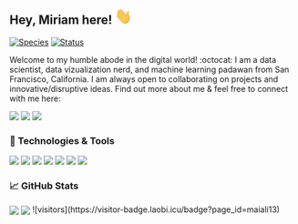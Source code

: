 ## Hey, Miriam here! <img src="https://raw.githubusercontent.com/maiali13/maiali13/master/wave.gif" width="30px">

[![Species](https://img.shields.io/badge/Species-Homo_sapiens-success?style=flat-square&logo=mailchimp&logoColor=white&color=2bbc8a)](https://en.wikipedia.org/wiki/Homo_sapiens)
[![Status](https://img.shields.io/badge/Status-Stable-success?style=flat-square&logo=gravatar&logoColor=white&color=2bbc8a)](https://en.wikipedia.org/wiki/Life)

Welcome to my humble abode in the digital world! :octocat: I am a data scientist, data vizualization nerd, and machine learning padawan from San Francisco, California. I am always open to collaborating on projects and innovative/disruptive ideas. Find out more about me & feel free to connect with me here:

[![](https://img.shields.io/badge/-miriamali-blue?style=flat-square&logo=Linkedin&logoColor=white&link=https://www.linkedin.com/in/miriam-ali/)](https://www.linkedin.com/in/miriam-ali/)
[![](https://img.shields.io/badge/-miriamaali@outlook.com-a0d8f3?style=flat-square&logo=microsoft-outlook&logoColor=white&link=mailto:miriamaali@outlook.com)](mailto:miriamaali@outlook.com)
[![](https://img.shields.io/badge/-resume-6897bb?style=flat-square&logo=when-i-work&logoColor=white&link=https://docs.google.com/document/d/171nP6K9000dsMnanS9r9S3H84X8boG9HgyD5c2wByrQ/edit?usp=sharing)](https://docs.google.com/document/d/171nP6K9000dsMnanS9r9S3H84X8boG9HgyD5c2wByrQ/edit?usp=sharing)


### 🔧 Technologies & Tools
![](https://img.shields.io/badge/OS-Linux-informational?style=flat-square&logo=linux&logoColor=white&color=2bbc8a)
![](https://img.shields.io/badge/Code-Python-informational?style=flat-square&logo=python&logoColor=white&color=2bbc8a)
![](https://img.shields.io/badge/Shell-Bash-informational?style=flat-square&logo=gnu-bash&logoColor=white&color=2bbc8a)
![](https://img.shields.io/badge/Tools-Docker-informational?style=flat-square&logo=docker&logoColor=white&color=2bbc8a)
![](https://img.shields.io/badge/Tools-PostgreSQL-informational?style=flat-square&logo=postgresql&logoColor=white&color=2bbc8a)
![](https://img.shields.io/badge/Tools-Git-informational?style=flat-square&logo=git&logoColor=white&color=2bbc8a)
![](https://img.shields.io/badge/Learning-AWS-informational?style=flat-square&logo=amazon-aws&logoColor=white&color=2bbc8a)


### 📈 GitHub Stats
<img align="center" src="https://github-readme-hellorusk.vercel.app/api?username=maiali13&hide_title=true&show_icons=true&theme=vue&?hide=stars" />
<img align="center" src="https://github-readme-stats.vercel.app/api/top-langs/?username=maiali13&layout=compact&theme=vue" />
![visitors](https://visitor-badge.laobi.icu/badge?page_id=maiali13)
